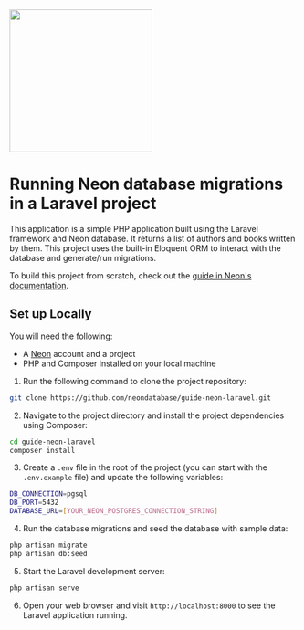 <img width="250px" src="https://neon.tech/brand/neon-logo-dark-color.svg" />

# Running Neon database migrations in a Laravel project

This application is a simple PHP application built using the Laravel framework and Neon database. It returns a list of authors and books written by them. This project uses the built-in Eloquent ORM to interact with the database and generate/run migrations. 

To build this project from scratch, check out the [guide in Neon's documentation](https://neon.tech/docs/guides/laravel-migrations). 

## Set up Locally

You will need the following:
- A [Neon](https://neon.tech) account and a project
- PHP and Composer installed on your local machine

1. Run the following command to clone the project repository:

```bash
git clone https://github.com/neondatabase/guide-neon-laravel.git
```

2. Navigate to the project directory and install the project dependencies using Composer:

```bash
cd guide-neon-laravel
composer install
```

3. Create a `.env` file in the root of the project (you can start with the `.env.example` file) and update the following variables:
```bash
DB_CONNECTION=pgsql
DB_PORT=5432
DATABASE_URL=[YOUR_NEON_POSTGRES_CONNECTION_STRING]
```

4. Run the database migrations and seed the database with sample data:

```bash
php artisan migrate
php artisan db:seed
```

5. Start the Laravel development server:

```bash
php artisan serve
```

6. Open your web browser and visit `http://localhost:8000` to see the Laravel application running.
